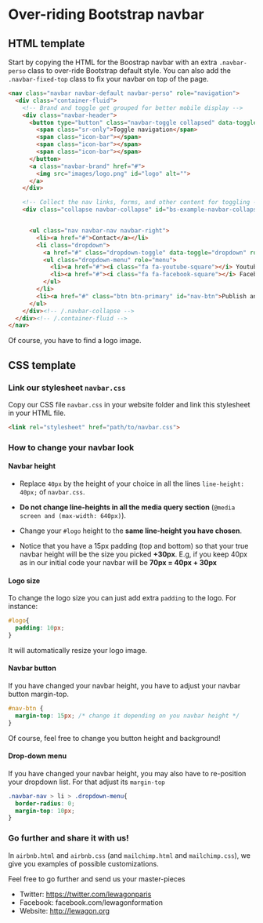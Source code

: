 # Over-riding Bootstrap navbar

## HTML template

Start by copying the HTML for the Boostrap navbar with an extra `.navbar-perso` class to over-ride Bootstrap default style. You can also add the `.navbar-fixed-top` class to fix your navbar on top of the page.


```html
<nav class="navbar navbar-default navbar-perso" role="navigation">
  <div class="container-fluid">
    <!-- Brand and toggle get grouped for better mobile display -->
    <div class="navbar-header">
      <button type="button" class="navbar-toggle collapsed" data-toggle="collapse" data-target="#bs-example-navbar-collapse-1">
        <span class="sr-only">Toggle navigation</span>
        <span class="icon-bar"></span>
        <span class="icon-bar"></span>
        <span class="icon-bar"></span>
      </button>
      <a class="navbar-brand" href="#">
        <img src="images/logo.png" id="logo" alt="">
      </a>
    </div>

    <!-- Collect the nav links, forms, and other content for toggling -->
    <div class="collapse navbar-collapse" id="bs-example-navbar-collapse-1">


      <ul class="nav navbar-nav navbar-right">
        <li><a href="#">Contact</a></li>
        <li class="dropdown">
          <a href="#" class="dropdown-toggle" data-toggle="dropdown" role="button" aria-expanded="false">Suivez-nous <span class="caret"></span></a>
          <ul class="dropdown-menu" role="menu">
            <li><a href="#"><i class="fa fa-youtube-square"></i> Youtube</a></li>
            <li><a href="#"><i class="fa fa-facebook-square"></i> Facebook</a></li>
          </ul>
        </li>
        <li><a href="#" class="btn btn-primary" id="nav-btn">Publish an announce</a></li>
      </ul>
    </div><!-- /.navbar-collapse -->
  </div><!-- /.container-fluid -->
</nav>
```

Of course, you have to find a logo image.


## CSS template

### Link our stylesheet `navbar.css`

Copy our CSS file `navbar.css` in your website folder and link this stylesheet in your HTML file.

```html
<link rel="stylesheet" href="path/to/navbar.css">
```

### How to change your navbar look

#### Navbar height

- Replace `40px` by the height of your choice in all the lines `line-height: 40px;` of `navbar.css`.

- **Do not change line-heights in all the media query section** (`@media screen and (max-width: 640px)`).

- Change your `#logo` height to the **same line-height you have chosen**.

- Notice that you have a 15px padding (top and bottom) so that your true navbar height will be the size you picked **+30px**. E.g, if you keep 40px as in our initial code your navbar will be **70px = 40px + 30px**


#### Logo size

To change the logo size you can just add extra `padding` to the logo. For instance:

```css
#logo{
  padding: 10px;
}
```

It will automatically resize your logo image.


#### Navbar button

If you have changed your navbar height, you have to adjust your navbar button margin-top.

```css
#nav-btn {
  margin-top: 15px; /* change it depending on you navbar height */
}
```


Of course, feel free to change you button height and background!


#### Drop-down menu

If you have changed your navbar height, you may also have to re-position your dropdown list. For that adjust its `margin-top`

```css
.navbar-nav > li > .dropdown-menu{
  border-radius: 0;
  margin-top: 10px;
}
```


### Go further and share it with us!

In `airbnb.html` and `airbnb.css` (and `mailchimp.html` and `mailchimp.css`), we give you examples of possible customizations.

Feel free to go further and send us your master-pieces

- Twitter: https://twitter.com/lewagonparis
- Facebook: facebook.com/lewagonformation
- Website: http://lewagon.org